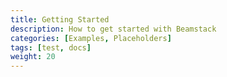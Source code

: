 ```yaml
---
title: Getting Started
description: How to get started with Beamstack
categories: [Examples, Placeholders]
tags: [test, docs]
weight: 20
---
```

